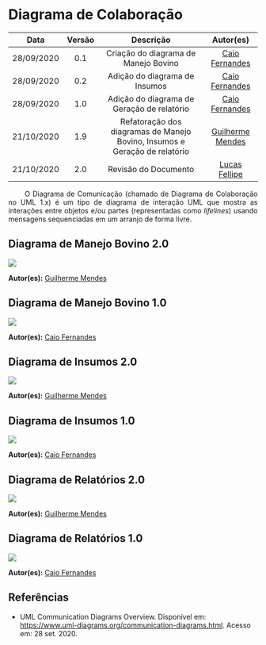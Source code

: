 # Diagrama de Colaboração

|    Data    | Versão |                Descrição                |                     Autor(es)                     |
| :--------: | :----: | :-------------------------------------: | :-------------------------------------------: |
| 28/09/2020 |  0.1   | Criação do diagrama de Manejo Bovino | [Caio Fernandes](https://github.com/caiovfernandes)
| 28/09/2020 |  0.2   | Adição do diagrama de Insumos | [Caio Fernandes](https://github.com/caiovfernandes)
| 28/09/2020 |  1.0   | Adição do diagrama de Geração de relatório | [Caio Fernandes](https://github.com/caiovfernandes)
| 21/10/2020 |  1.9   | Refatoração dos diagramas de Manejo Bovino, Insumos e Geração de relatório|[Guilherme Mendes](https://github.com/guilherme-mendes) |
| 21/10/2020 |  2.0   | Revisão do Documento |[Lucas Fellipe](https://github.com/lucasfcm9) |

<p align="justify"> &emsp;&emsp; O Diagrama de Comunicação (chamado de Diagrama de Colaboração no UML 1.x) é um tipo de diagrama de interação UML que mostra as interações entre objetos e/ou partes (representadas como <i>lifelines</i>) usando mensagens sequenciadas em um arranjo de forma livre.</p>


## Diagrama de Manejo Bovino 2.0
<img src="https://user-images.githubusercontent.com/37874689/96789232-2b428280-13cb-11eb-8bfe-b0e2426cb852.png">

**Autor(es):** [Guilherme Mendes](https://github.com/guilherme-mendes)

## Diagrama de Manejo Bovino 1.0
<img src="docs/Assets/Img/Modeling/
ColaborationDiagram/BovineManagement.png">

**Autor(es):** [Caio Fernandes](https://github.com/caiovfernandes)

## Diagrama de Insumos 2.0
<img src="https://user-images.githubusercontent.com/37874689/96791057-27642f80-13ce-11eb-8d5c-5012d44c10ac.png">

**Autor(es):** [Guilherme Mendes](https://github.com/guilherme-mendes)

## Diagrama de Insumos 1.0
<img src="docs/Assets/Img/Modeling/
ColaborationDiagram/Insumos.png">

**Autor(es):** [Caio Fernandes](https://github.com/caiovfernandes)

## Diagrama de Relatórios 2.0
<img src="https://user-images.githubusercontent.com/37874689/96788843-7c05ab80-13ca-11eb-99a0-449019340f27.png">

**Autor(es):** [Guilherme Mendes](https://github.com/guilherme-mendes)

## Diagrama de Relatórios 1.0
<img src="docs/Assets/Img/Modeling/
ColaborationDiagram/GenerateReport.png">

**Autor(es):** [Caio Fernandes](https://github.com/caiovfernandes)


## Referências

* UML Communication Diagrams Overview. Disponível em: <https://www.uml-diagrams.org/communication-diagrams.html>. Acesso em: 28 set. 2020.
